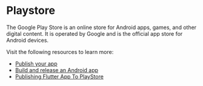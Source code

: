 # Playstore

The Google Play Store is an online store for Android apps, games, and other digital content. It is operated by Google and is the official app store for Android devices.

Visit the following resources to learn more:

- [Publish your app](https://developer.android.com/studio/publish)
- [Build and release an Android app](https://docs.flutter.dev/deployment/android)
- [Publishing Flutter App To PlayStore](https://medium.flutterdevs.com/publishing-flutter-app-to-playstore-fa7543b61a7b)
